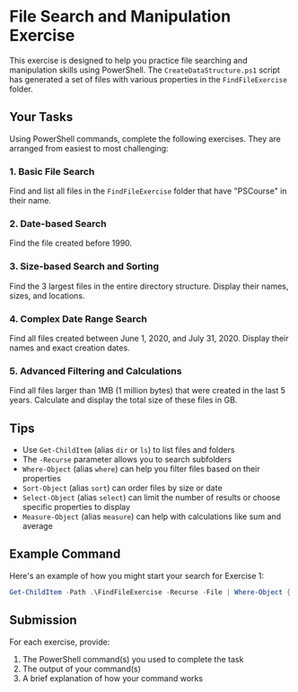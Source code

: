 # File Search and Manipulation Exercise

This exercise is designed to help you practice file searching and manipulation skills using PowerShell. The `CreateDataStructure.ps1` script has generated a set of files with various properties in the `FindFileExercise` folder.

## Your Tasks

Using PowerShell commands, complete the following exercises. They are arranged from easiest to most challenging:

### 1. Basic File Search
Find and list all files in the `FindFileExercise` folder that have "PSCourse" in their name.

### 2. Date-based Search
Find the file created before 1990.

### 3. Size-based Search and Sorting
Find the 3 largest files in the entire directory structure. Display their names, sizes, and locations.

### 4. Complex Date Range Search
Find all files created between June 1, 2020, and July 31, 2020. Display their names and exact creation dates.

### 5. Advanced Filtering and Calculations
Find all files larger than 1MB (1 million bytes) that were created in the last 5 years. Calculate and display the total size of these files in GB.

## Tips

- Use `Get-ChildItem` (alias `dir` or `ls`) to list files and folders
- The `-Recurse` parameter allows you to search subfolders
- `Where-Object` (alias `where`) can help you filter files based on their properties
- `Sort-Object` (alias `sort`) can order files by size or date
- `Select-Object` (alias `select`) can limit the number of results or choose specific properties to display
- `Measure-Object` (alias `measure`) can help with calculations like sum and average

## Example Command

Here's an example of how you might start your search for Exercise 1:

```powershell
Get-ChildItem -Path .\FindFileExercise -Recurse -File | Where-Object { $_.Name -like "*PSCourse*" }
```

## Submission

For each exercise, provide:
1. The PowerShell command(s) you used to complete the task
2. The output of your command(s)
3. A brief explanation of how your command works

